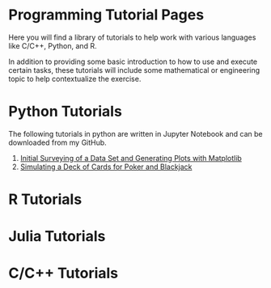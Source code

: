 # Programming Tutorial Pages

Here you will find a library of tutorials to help work with various languages like C/C++, Python, and R. 

In addition to providing some basic introduction to how to use and execute certain tasks, these tutorials will include some mathematical or engineering topic to help contextualize the exercise.

# Python Tutorials

The following tutorials in python are written in Jupyter Notebook and can be downloaded from my GitHub.
1. [Initial Surveying of a Data Set and Generating Plots with Matplotlib](https://ucsdterryle.github.io/tutorial_python_survey_data)
2. [Simulating a Deck of Cards for Poker and Blackjack](https://ucsdterryle.github.io/tutorial_python_simulate_card_games1)

# R Tutorials


# Julia Tutorials


# C/C++ Tutorials
